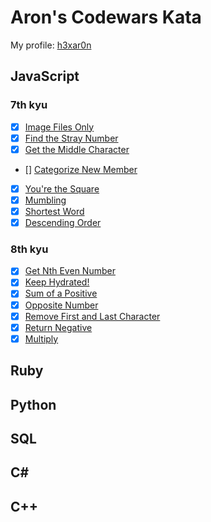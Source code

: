 # Aron's Codewars Kata

My profile: [h3xar0n](https://www.codewars.com/users/h3xar0n)

## JavaScript

### 7th kyu
- [x] [Image Files Only](https://www.codewars.com/kata/image-files-only/train/javascript/597ce9c2b77124c54d000014)
- [x] [Find the Stray Number](https://www.codewars.com/kata/57f609022f4d534f05000024)
- [x] [Get the Middle Character](https://www.codewars.com/kata/56747fd5cb988479af000028)
- [] [Categorize New Member](https://www.codewars.com/kata/5502c9e7b3216ec63c0001aa)
- [x] [You're the Square](https://www.codewars.com/kata/54c27a33fb7da0db0100040e)
- [x] [Mumbling](https://www.codewars.com/kata/5667e8f4e3f572a8f2000039)
- [x] [Shortest Word](https://www.codewars.com/kata/57cebe1dc6fdc20c57000ac9)
- [x] [Descending Order](https://www.codewars.com/kata/5467e4d82edf8bbf40000155)

### 8th kyu

- [x] [Get Nth Even Number](https://www.codewars.com/kata/get-nth-even-number/train/javascript/59e921433d09a7f8fd0000bd)
- [x] [Keep Hydrated!](https://www.codewars.com/kata/keep-hydrated-1/train/javascript/597ad1f90dab85f81600016d)
- [x] [Sum of a Positive](https://www.codewars.com/kata/sum-of-positive/train/javascript/597ad13a9cffce99e8000068)
- [x] [Opposite Number](https://www.codewars.com/kata/opposite-number/train/javascript/597ad0be1bec87613400006b)
- [x] [Remove First and Last Character](https://www.codewars.com/kata/remove-first-and-last-character/train/javascript/597accde72eb446ade00006b)
- [x] [Return Negative](https://www.codewars.com/kata/return-negative/train/javascript/596c57edec20a35919000033)
- [x] [Multiply](https://www.codewars.com/kata/multiply/train/javascript/596c574b693f18c76600009d)

## Ruby

## Python

## SQL

## C#

## C++
